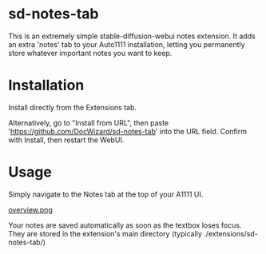 # sd-notes-tab
This is an extremely simple stable-diffusion-webui notes extension. It adds an extra 'notes' tab to your Auto1111 installation, letting you permanently store whatever important notes you want to keep.

# Installation

Install directly from the Extensions tab.

Alternatively, go to "Install from URL", then paste 'https://github.com/DocWizard/sd-notes-tab' into the URL field. Confirm with Install, then restart the WebUI.

# Usage

Simply navigate to the Notes tab at the top of your A1111 UI.

[overview.png](https://postimg.cc/rDRJXK9B)

Your notes are saved automatically as soon as the textbox loses focus. They are stored in the extension's main directory (typically ./extensions/sd-notes-tab/)


